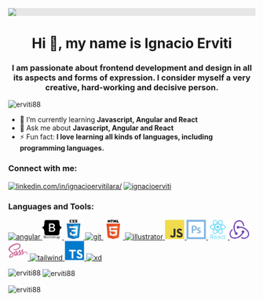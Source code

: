 <img style="display: block;-webkit-user-select: none;margin: auto;cursor: zoom-in;background-color: hsl(0, 0%, 90%);transition: background-color 300ms;" src="https://img.freepik.com/vector-gratis/encabezado-tipografico-desarrollador-frontend-mejora-diseno-interfaz-sitio-web-programacion-pagina-web-codificacion-prueba-profesion-ti-ilustracion-vector-plano-aislado_613284-304.jpg?w=1380&amp;t=st=1694026867~exp=1694027467~hmac=e0904240e8abf3f722406471646165aa8bece64826f982c6ee8d22d5149ef7b6">
<h1 align="center">Hi 👋, my name is Ignacio Erviti</h1>
<h3 align="center">I am passionate about frontend development and design in all its aspects and forms of expression. I consider myself a very creative, hard-working and decisive person.</h3>

<p align="left"> <img src="https://komarev.com/ghpvc/?username=erviti88&label=Profile%20views&color=0e75b6&style=flat" alt="erviti88" /> </p>

- 🌱 I’m currently learning **Javascript, Angular and React**
- 💬 Ask me about **Javascript, Angular and React**
- ⚡ Fun fact: **I love learning all kinds of languages, including programming languages.**

<h3 align="left">Connect with me:</h3>
<p align="left">
<a href="https://linkedin.com/in/ignacioervitilara/" target="blank"><img align="center" src="https://raw.githubusercontent.com/rahuldkjain/github-profile-readme-generator/master/src/images/icons/Social/linked-in-alt.svg" alt="linkedin.com/in/ignacioervitilara/" height="30" width="40" /></a>
<a href="https://www.behance.net/ignacioerviti" target="blank"><img align="center" src="https://raw.githubusercontent.com/rahuldkjain/github-profile-readme-generator/master/src/images/icons/Social/behance.svg" alt="ignacioerviti" height="30" width="40" /></a>
</p>

<h3 align="left">Languages and Tools:</h3>
<p align="left"> <a href="https://angular.io" target="_blank" rel="noreferrer"> <img src="https://angular.io/assets/images/logos/angular/angular.svg" alt="angular" width="40" height="40"/> </a> <a href="https://getbootstrap.com" target="_blank" rel="noreferrer"> <img src="https://raw.githubusercontent.com/devicons/devicon/master/icons/bootstrap/bootstrap-plain-wordmark.svg" alt="bootstrap" width="40" height="40"/> </a> <a href="https://www.w3schools.com/css/" target="_blank" rel="noreferrer"> <img src="https://raw.githubusercontent.com/devicons/devicon/master/icons/css3/css3-original-wordmark.svg" alt="css3" width="40" height="40"/> </a> <a href="https://git-scm.com/" target="_blank" rel="noreferrer"> <img src="https://www.vectorlogo.zone/logos/git-scm/git-scm-icon.svg" alt="git" width="40" height="40"/> </a> <a href="https://www.w3.org/html/" target="_blank" rel="noreferrer"> <img src="https://raw.githubusercontent.com/devicons/devicon/master/icons/html5/html5-original-wordmark.svg" alt="html5" width="40" height="40"/> </a> <a href="https://www.adobe.com/in/products/illustrator.html" target="_blank" rel="noreferrer"> <img src="https://www.vectorlogo.zone/logos/adobe_illustrator/adobe_illustrator-icon.svg" alt="illustrator" width="40" height="40"/> </a> <a href="https://developer.mozilla.org/en-US/docs/Web/JavaScript" target="_blank" rel="noreferrer"> <img src="https://raw.githubusercontent.com/devicons/devicon/master/icons/javascript/javascript-original.svg" alt="javascript" width="40" height="40"/> </a> <a href="https://www.photoshop.com/en" target="_blank" rel="noreferrer"> <img src="https://raw.githubusercontent.com/devicons/devicon/master/icons/photoshop/photoshop-line.svg" alt="photoshop" width="40" height="40"/> </a> <a href="https://reactjs.org/" target="_blank" rel="noreferrer"> <img src="https://raw.githubusercontent.com/devicons/devicon/master/icons/react/react-original-wordmark.svg" alt="react" width="40" height="40"/> </a> <a href="https://redux.js.org" target="_blank" rel="noreferrer"> <img src="https://raw.githubusercontent.com/devicons/devicon/master/icons/redux/redux-original.svg" alt="redux" width="40" height="40"/> </a> <a href="https://sass-lang.com" target="_blank" rel="noreferrer"> <img src="https://raw.githubusercontent.com/devicons/devicon/master/icons/sass/sass-original.svg" alt="sass" width="40" height="40"/> </a> <a href="https://tailwindcss.com/" target="_blank" rel="noreferrer"> <img src="https://www.vectorlogo.zone/logos/tailwindcss/tailwindcss-icon.svg" alt="tailwind" width="40" height="40"/> </a> <a href="https://www.typescriptlang.org/" target="_blank" rel="noreferrer"> <img src="https://raw.githubusercontent.com/devicons/devicon/master/icons/typescript/typescript-original.svg" alt="typescript" width="40" height="40"/> </a> <a href="https://www.adobe.com/products/xd.html" target="_blank" rel="noreferrer"> <img src="https://cdn.worldvectorlogo.com/logos/adobe-xd.svg" alt="xd" width="40" height="40"/> </a> </p>

<p><img align="left" src="https://github-readme-stats.vercel.app/api/top-langs?username=erviti88&show_icons=true&locale=en&layout=compact" alt="erviti88" /></p>

<p>&nbsp;<img align="center" src="https://github-readme-stats.vercel.app/api?username=erviti88&show_icons=true&locale=en" alt="erviti88" /></p>

<p><img align="center" src="https://github-readme-streak-stats.herokuapp.com/?user=erviti88&" alt="erviti88" /></p>
